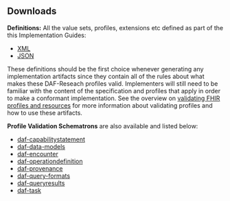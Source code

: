## Downloads

**Definitions:** All the value sets, profiles, extensions etc defined as part of the this Implementation Guides:

- [XML](definitions.xml.zip)
- [JSON](definitions.json.zip)

These definitions should be the first choice whenever generating any implementation artifacts since they contain all of the rules about what makes these DAF-Reseach profiles valid. Implementers will still need to be familiar with the content of the specification and profiles that apply in order to make a conformant implementation.  See the overview on [validating FHIR profiles and resources](http://build.fhir.org/validation.html) for more information about validating profiles and how to use these artifacts.


**Profile Validation Schematrons** are also available and listed below:


- [daf-capabilitystatement](daf-capabilitystatement.sch)
- [daf-data-models](daf-data-models.sch)
- [daf-encounter](daf-encounter.sch)
- [daf-operationdefinition](daf-operationdefinition.sch)
- [daf-provenance](daf-provenance.sch)
- [daf-query-formats](daf-query-formats.sch)
- [daf-queryresults](daf-queryresults.sch)
- [daf-task](daf-task.sch)
